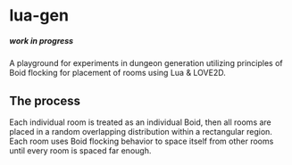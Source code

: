 # lua-gen
##### work in progress
A playground for experiments in dungeon generation utilizing principles of Boid flocking for placement of rooms using Lua & LOVE2D.

## The process
Each individual room is treated as an individual Boid, then all rooms are placed in a random overlapping distribution within a rectangular region.
Each room uses Boid flocking behavior to space itself from other rooms until every room is spaced far enough.
